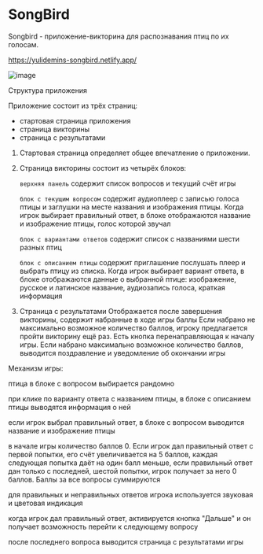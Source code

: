 # SongBird

Songbird - приложение-викторина для распознавания птиц по их голосам.

https://yulidemins-songbird.netlify.app/

![image](https://github.com/YuliDemins/SongBird/assets/105985415/5820a304-51ac-46f6-8dbf-5ee07a012c32)


Структура приложения

Приложение состоит из трёх страниц:
   - стартовая страница приложения
   - страница викторины
   - страница с результатами



1. Стартовая страница определяет общее впечатление о приложении.

2. Страница викторины состоит из четырёх блоков:

   `верхняя панель`
   содержит список вопросов и текущий счёт игры

   `блок с текущим вопросом`
   содержит аудиоплеер с записью голоса птицы и заглушки на месте названия и изображения птицы. Когда игрок выбирает правильный ответ, в блоке отображаются название и изображение птицы, голос которой звучал

   `блок с вариантами ответов`
   содержит список с названиями шести разных птиц

   `блок с описанием птицы`
   содержит приглашение послушать плеер и выбрать птицу из списка. Когда игрок выбирает вариант ответа, в блоке отображаются данные о выбранной птице: изображение, русское и латинское название, аудиозапись голоса, краткая информация

3. Страница с результатами
Отображается после завершения викторины, содержит набранные в ходе игры баллы
Если набрано не максимально возможное количество баллов, игроку предлагается пройти викторину ещё раз. Есть кнопка перенаправляющая к началу игры.
Если набрано максимально возможное количество баллов, выводится поздравление и уведомление об окончании игры

Механизм игры:

птица в блоке с вопросом выбирается рандомно

при клике по варианту ответа с названием птицы, в блоке с описанием птицы выводятся информация о ней

если игрок выбрал правильный ответ, в блоке с вопросом выводится название и изображение птицы

в начале игры количество баллов 0. Если игрок дал правильный ответ с первой попытки, его счёт увеличивается на 5 баллов, каждая следующая попытка даёт на один балл меньше, если правильный ответ дан только с последней, шестой попытки, игрок получает за него 0 баллов. Баллы за все вопросы суммируются

для правильных и неправильных ответов игрока используется звуковая и цветовая индикация

когда игрок дал правильный ответ, активируется кнопка "Дальше" и он получает возможность перейти к следующему вопросу

после последнего вопроса выводится страница с результатами игры
